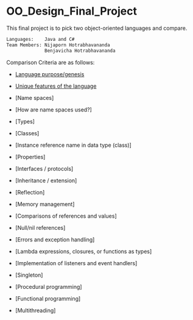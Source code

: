 # OO_Design_Final_Project
This final project is to pick two object-oriented languages and compare.
```sh
Languages:    Java and C#
Team Members: Nijaporn Hotrabhavananda 
              Benjavicha Hotrabhavananda
```

Comparison Criteria are as follows: 

- [Language purpose/genesis](langPurposes.md)

- [Unique features of the language](uniqueFeatures.md)
 
- [Name spaces]

- [How are name spaces used?]

- [Types]

- [Classes]

- [Instance reference name in data type (class)]

- [Properties]
 
- [Interfaces / protocols]

- [Inheritance / extension]

- [Reflection]

- [Memory management]

- [Comparisons of references and values]

- [Null/nil references]

- [Errors and exception handling]

- [Lambda expressions, closures, or functions as types]

- [Implementation of listeners and event handlers]

- [Singleton]

- [Procedural programming]

- [Functional programming]

- [Multithreading]
